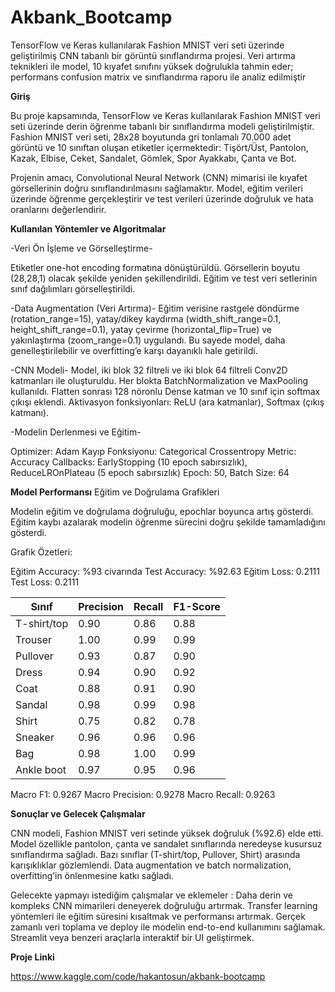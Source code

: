 # Akbank_Bootcamp
TensorFlow ve Keras kullanılarak Fashion MNIST veri seti üzerinde geliştirilmiş CNN tabanlı bir görüntü sınıflandırma projesi. Veri artırma teknikleri ile model, 10 kıyafet sınıfını yüksek doğrulukla tahmin eder; performans confusion matrix ve sınıflandırma raporu ile analiz edilmiştir

**Giriş**

Bu proje kapsamında, TensorFlow ve Keras kullanılarak Fashion MNIST veri seti üzerinde derin öğrenme tabanlı bir sınıflandırma modeli geliştirilmiştir. Fashion MNIST veri seti, 28x28 boyutunda gri tonlamalı 70.000 adet görüntü ve 10 sınıftan oluşan etiketler içermektedir: Tişört/Üst, Pantolon, Kazak, Elbise, Ceket, Sandalet, Gömlek, Spor Ayakkabı, Çanta ve Bot.

Projenin amacı, Convolutional Neural Network (CNN) mimarisi ile kıyafet görsellerinin doğru sınıflandırılmasını sağlamaktır. Model, eğitim verileri üzerinde öğrenme gerçekleştirir ve test verileri üzerinde doğruluk ve hata oranlarını değerlendirir.

**Kullanılan Yöntemler ve Algoritmalar**

-Veri Ön İşleme ve Görselleştirme-

Etiketler one-hot encoding formatına dönüştürüldü.
Görsellerin boyutu (28,28,1) olacak şekilde yeniden şekillendirildi.
Eğitim ve test veri setlerinin sınıf dağılımları görselleştirildi.

-Data Augmentation (Veri Artırma)-
Eğitim verisine rastgele döndürme (rotation_range=15), yatay/dikey kaydırma (width_shift_range=0.1, height_shift_range=0.1), yatay çevirme (horizontal_flip=True) ve yakınlaştırma (zoom_range=0.1) uygulandı.
Bu sayede model, daha genelleştirilebilir ve overfitting’e karşı dayanıklı hale getirildi.

-CNN Modeli-
Model, iki blok 32 filtreli ve iki blok 64 filtreli Conv2D katmanları ile oluşturuldu.
Her blokta BatchNormalization ve MaxPooling kullanıldı.
Flatten sonrası 128 nöronlu Dense katman ve 10 sınıf için softmax çıkışı eklendi.
Aktivasyon fonksiyonları: ReLU (ara katmanlar), Softmax (çıkış katmanı).

-Modelin Derlenmesi ve Eğitim-

Optimizer: Adam
Kayıp Fonksiyonu: Categorical Crossentropy
Metric: Accuracy
Callbacks: EarlyStopping (10 epoch sabırsızlık), ReduceLROnPlateau (5 epoch sabırsızlık)
Epoch: 50, Batch Size: 64

**Model Performansı**
Eğitim ve Doğrulama Grafikleri

Modelin eğitim ve doğrulama doğruluğu, epochlar boyunca artış gösterdi.
Eğitim kaybı azalarak modelin öğrenme sürecini doğru şekilde tamamladığını gösterdi.

Grafik Özetleri:

Eğitim Accuracy: %93 civarında
Test Accuracy: %92.63
Eğitim Loss: 0.2111
Test Loss: 0.2111

| Sınıf       | Precision | Recall | F1-Score |
| ----------- | --------- | ------ | -------- |
| T-shirt/top | 0.90      | 0.86   | 0.88     |
| Trouser     | 1.00      | 0.99   | 0.99     |
| Pullover    | 0.93      | 0.87   | 0.90     |
| Dress       | 0.94      | 0.90   | 0.92     |
| Coat        | 0.88      | 0.91   | 0.90     |
| Sandal      | 0.98      | 0.99   | 0.98     |
| Shirt       | 0.75      | 0.82   | 0.78     |
| Sneaker     | 0.96      | 0.96   | 0.96     |
| Bag         | 0.98      | 1.00   | 0.99     |
| Ankle boot  | 0.97      | 0.95   | 0.96     |

Macro F1: 0.9267
Macro Precision: 0.9278
Macro Recall: 0.9263

**Sonuçlar ve Gelecek Çalışmalar**

CNN modeli, Fashion MNIST veri setinde yüksek doğruluk (%92.6) elde etti.
Model özellikle pantolon, çanta ve sandalet sınıflarında neredeyse kusursuz sınıflandırma sağladı.
Bazı sınıflar (T-shirt/top, Pullover, Shirt) arasında karışıklıklar gözlemlendi.
Data augmentation ve batch normalization, overfitting’in önlenmesine katkı sağladı.

Gelecekte yapmayı istediğim çalışmalar ve eklemeler : 
Daha derin ve kompleks CNN mimarileri deneyerek doğruluğu artırmak.
Transfer learning yöntemleri ile eğitim süresini kısaltmak ve performansı artırmak.
Gerçek zamanlı veri toplama ve deploy ile modelin end-to-end kullanımını sağlamak.
Streamlit veya benzeri araçlarla interaktif bir UI geliştirmek.

**Proje Linki**

https://www.kaggle.com/code/hakantosun/akbank-bootcamp

